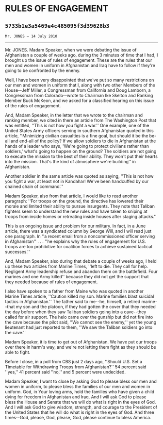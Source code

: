 # RULES OF ENGAGEMENT
## `5733b1e3a5469e4c485095f3d39628b3`
`Mr. JONES — 14 July 2010`

---


Mr. JONES. Madam Speaker, when we were debating the issue of 
Afghanistan a couple of weeks ago, during the 3 minutes of time that I 
had, I brought up the issue of rules of engagement. These are the rules 
that our men and women in uniform in Afghanistan and Iraq have to 
follow if they're going to be confronted by the enemy.

Well, I have been very disappointed that we've put so many 
restrictions on our men and women in uniform that I, along with two 
other Members of the House--Jeff Miller, a Congressman from California 
and Doug Lamborn, a Congressman from Colorado--wrote to Chairman Ike 
Skelton and Ranking Member Buck McKeon, and we asked for a classified 
hearing on this issue of the rules of engagement.

And, Madam Speaker, in the letter that we wrote to the chairman and 
ranking member, we cited in there an article from The Washington Post 
that was entitled, ''This is not how you fight a war.'' One example, 
one of the United States Army officers serving in southern Afghanistan 
quoted in this article, ''Minimizing civilian casualties is a fine 
goal, but should it be the be-all and end-all of the policy? If we 
allow soldiers to die in Afghanistan at the hands of a leader who says, 
'We're going to protect civilians rather than soldiers,' what's going 
to happen on the ground? The soldiers are not going to execute the 
mission to the best of their ability. They won't put their hearts into 
the mission. That's the kind of atmosphere we're building'' in 
Afghanistan.

Another soldier in the same article was quoted as saying, ''This is 
not how you fight a war, at least not in Kandahar! We've been 
handcuffed by our chained chain of command.''

Madam Speaker, also from that article, I would like to read another 
paragraph: ''For troops on the ground, the directive has lowered their 
morale and limited their ability to pursue insurgents. They note that 
Taliban fighters seem to understand the new rules and have taken to 
sniping at troops from inside homes or retreating inside houses after 
staging attacks.''

This is an ongoing issue and problem for our military. In fact, in a 
June article, there was a syndicated column by George Will, and I will 
read just one paragraph. In ''a recent email from a noncommissioned 
officer serving in Afghanistan'' . . . ''he explains why the rules of 
engagement for U.S. troops are too prohibitive for coalition forces to 
achieve sustained tactical successes.''

And, Madam Speaker, also during that debate a couple of weeks ago, I 
held up these two articles from Marine Times, ''left to die. They call 
for help. Negligent Army leadership refuse and abandon them on the 
battlefield. Four marines and one Army killed'' because they did not 
get the support that they needed because of rules of engagement.

I also have spoken to a father from Maine who was quoted in another 
Marine Times article, ''Caution killed my son. Marine families blast 
suicidal tactics in Afghanistan.'' The father said to me--he, himself, 
a retired marine--that my son and the platoon, if they had gotten the 
cover that they needed the day before when they saw Taliban soldiers 
going into a cave--they called for air support. The helo came over the 
gunship but did not fire into the cave because the pilot said, ''We 
cannot see the enemy,'' yet the young lieutenant had just reported to 
them, ''We saw the Taliban soldiers go into the cave.''

Madam Speaker, it is time to get out of Afghanistan. We have put our 
troops over there in harm's way, and we're not letting them fight as 
they should be able to fight.

Before I close, in a poll from CBS just 2 days ago, ''Should U.S. Set 
a Timetable for Withdrawing Troops from Afghanistan?'' 54 percent said 
''yes,'' 41 percent said ''no,'' and 5 percent were undecided.

Madam Speaker, I want to close by asking God to please bless our men 
and women in uniform, to please bless the families of our men and women 
in uniform. God, in Your loving arms, hold the families who have given 
a child dying for freedom in Afghanistan and Iraq. And I will ask God 
to please bless the House and Senate that we will do what is right in 
the eyes of God. And I will ask God to give wisdom, strength, and 
courage to the President of the United States that he will do what is 
right in the eyes of God. And three times--God, please, God, please, 
God, please continue to bless America.
